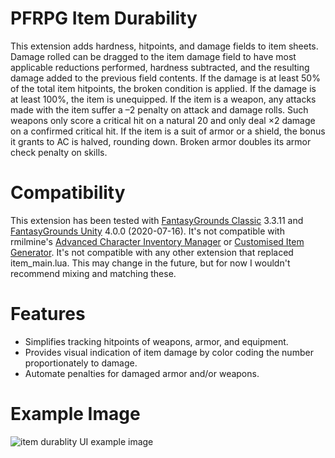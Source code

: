 # PFRPG Item Durability
This extension adds hardness, hitpoints, and damage fields to item sheets.
Damage rolled can be dragged to the item damage field to have most applicable reductions performed, hardness subtracted, and the resulting damage added to the previous field contents.
If the damage is at least 50% of the total item hitpoints, the broken condition is applied. If the damage is at least 100%, the item is unequipped.
If the item is a weapon, any attacks made with the item suffer a –2 penalty on attack and damage rolls. Such weapons only score a critical hit on a natural 20 and only deal ×2 damage on a confirmed critical hit.
If the item is a suit of armor or a shield, the bonus it grants to AC is halved, rounding down. Broken armor doubles its armor check penalty on skills.

# Compatibility
This extension has been tested with [FantasyGrounds Classic](https://www.fantasygrounds.com/home/FantasyGroundsClassic.php) 3.3.11 and [FantasyGrounds Unity](https://www.fantasygrounds.com/home/FantasyGroundsUnity.php) 4.0.0 (2020-07-16).
It's not compatible with rmilmine's [Advanced Character Inventory Manager](https://www.fantasygrounds.com/forums/showthread.php?57819-Advanced-Character-Iventory-Manager-for-3-5E-and-Pathfinder) or [Customised Item Generator](https://www.fantasygrounds.com/forums/showthread.php?57818-Customized-Item-Generator-for-3-5E-and-Pathfinder). It's not compatible with any other extension that replaced item_main.lua. This may change in the future, but for now I wouldn't recommend mixing and matching these.

# Features
* Simplifies tracking hitpoints of weapons, armor, and equipment.
* Provides visual indication of item damage by color coding the number proportionately to damage.
* Automate penalties for damaged armor and/or weapons. 

# Example Image
<img src="https://i.imgur.com/QTdNW9j.png" alt="item durablity UI example image"/>
